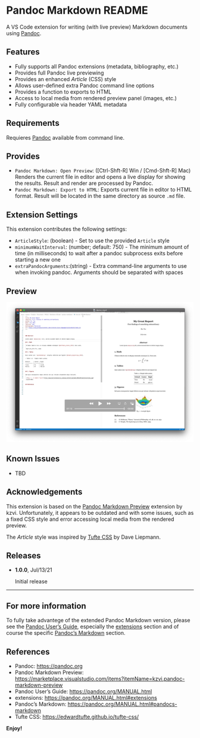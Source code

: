 # Pandoc Markdown README

A VS Code extension for writing (with live preview) Markdown documents using [Pandoc].

## Features

* Fully supports all Pandoc extensions (metadata, bibliography, etc.)
* Provides full Pandoc live previewing
* Provides an enhanced *Article* (CSS) style
* Allows user-defined extra Pandoc command line options
* Provides a function to exports to HTML
* Access to local media from rendered preview panel (images, etc.)
* Fully configurable via header YAML metadata

## Requirements

Requieres [Pandoc] available from command line.

## Provides

* `Pandoc Markdown: Open Preview`: ([Ctrl-Shft-R] Win / [Cmd-Shft-R] Mac) Renders the current file in editor and opens a live display for showing the results. Result and render are processed by Pandoc.
* `Pandoc Markdown: Export to HTML`: Exports current file in editor to HTML format. Result will be located in the same directory as source `.md` file.

## Extension Settings

This extension contributes the following settings:

* `ArticleStyle`: (boolean) - Set to use the provided `Article` style 
* `minimumWaitInterval`: (number; default: 750) - The minimum amount of time (in milliseconds) to wait after a pandoc subprocess exits before starting a new one
* `extraPandocArguments`:(string) - Extra command-line arguments to use when invoking pandoc. Arguments should be separated with spaces

## Preview

[![demo](./demo.png)](./demo.mp4)

## Known Issues

* TBD

## Acknowledgements

This extension is based on the [Pandoc Markdown Preview] extension by kzvi. Unfortunately, it appears to be outdated and with some issues, such as a fixed CSS style and error accessing local media from the rendered preview.

The *Article* style was inspired by [Tufte CSS] by Dave Liepmann.

## Releases

* **1.0.0**, Jul/13/21

   Initial release

---

## For more information

To fully take advantege of the extended Pandoc Markdown version, please see the [Pandoc User’s Guide], especially the [extensions] section and of course the specific [Pandoc’s Markdown] section.


## References

* Pandoc: https://pandoc.org
* Pandoc Markdown Preview: https://marketplace.visualstudio.com/items?itemName=kzvi.pandoc-markdown-preview
* Pandoc User’s Guide: https://pandoc.org/MANUAL.html
* extensions: https://pandoc.org/MANUAL.html#extensions
* Pandoc’s Markdown: https://pandoc.org/MANUAL.html#pandocs-markdown
* Tufte CSS: https://edwardtufte.github.io/tufte-css/

**Enjoy!**


[Pandoc]: https://pandoc.org
[Pandoc Markdown Preview]: https://marketplace.visualstudio.com/items?itemName=kzvi.pandoc-markdown-preview
[Pandoc User’s Guide]: https://pandoc.org/MANUAL.html
[extensions]: https://pandoc.org/MANUAL.html#extensions
[Pandoc’s Markdown]: https://pandoc.org/MANUAL.html#pandocs-markdown
[Tufte CSS]: https://edwardtufte.github.io/tufte-css/